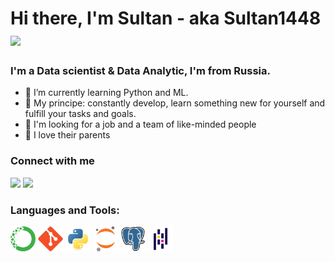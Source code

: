 <h1 align="left">Hi there, I'm Sultan - aka Sultan1448
<img src="https://github.com/blackcater/blackcater/raw/main/images/Hi.gif" height="32"/></h1>
<h3 align="left">I'm a Data scientist & Data Analytic, I'm from Russia. </h3>

* 🌱 I’m currently learning Python and ML.
* 🎯 My principe: constantly develop, learn something new for yourself and fulfill your tasks and goals.
* 🔎 I'm looking for a job and a team of like-minded people
* 💖 I love their parents

<h3><b>Connect with me</b></h3>
<div id="header" align="left">
<a href = "https://t.me/Evil28Harris0"><img src= "https://media.giphy.com/media/ya4eevXU490Iw/giphy.gif" width="50"/></a>
<a href = "https://www.codewars.com/users/Sultanov%20Sultan"><img src= "https://img.shields.io/badge/Codewars-B1361E?style=for-the-badge&logo=codewars&logoColor=grey" width="155"/></a>
</div>
<h3><b>Languages and Tools:</b></h3>
<div>
  <img src="https://github.com/devicons/devicon/blob/master/icons/anaconda/anaconda-original.svg" title="Git" **alt="Git" width="40" height="40"/>
  <img src="https://github.com/devicons/devicon/blob/master/icons/git/git-original.svg" title="Git" **alt="Git" width="40" height="40"/>
  <img src="https://github.com/devicons/devicon/blob/master/icons/python/python-original.svg" title="Git" **alt="Git" width="40" height="40"/>
  <img src="https://github.com/devicons/devicon/blob/master/icons/jupyter/jupyter-original.svg" title="Git" **alt="Git" width="40" height="40"/>
  <img src="https://github.com/devicons/devicon/blob/master/icons/postgresql/postgresql-original.svg" title="Git" **alt="Git" width="40" height="40"/>
  <img src="https://github.com/devicons/devicon/blob/master/icons/pandas/pandas-original.svg" title="Git" **alt="Git" width="40" height="40"/>
</div>
